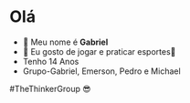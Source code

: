 # Olá

- 👋 Meu nome é **Gabriel**
- 👀 Eu gosto de jogar e praticar esportes:basketball:
-  Tenho 14 Anos
- Grupo-Gabriel, Emerson, Pedro e Michael

#TheThinkerGroup
:sunglasses:
<!---
TheThinkerGabriel/TheThinkerGabriel is a ✨ special ✨ repository because its `README.md` (this file) appears on your GitHub profile.
You can click the Preview link to take a look at your changes.
--->
